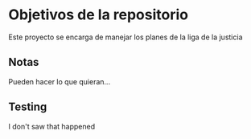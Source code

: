 # Objetivos de la repositorio

Este proyecto se encarga de manejar los planes de la liga de la justicia


## Notas
Pueden hacer lo que quieran...


## Testing
I don't saw that happened
